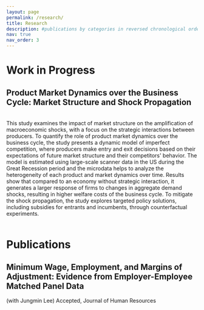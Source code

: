 ```yaml
---
layout: page
permalink: /research/
title: Research
description: #publications by categories in reversed chronological order. generated by jekyll-scholar.
nav: true
nav_order: 3
---
```


<!-- _pages/research.md -->
<div class="publications">

<h1>Work in Progress</h1>

<h2>Product Market Dynamics over the Business Cycle: Market Structure and Shock Propagation</h2>
<br>
This study examines the impact of market structure on the amplification of macroeconomic shocks, with a focus on the strategic interactions between producers. To quantify the role of product market dynamics over the business cycle, the study presents a dynamic model of imperfect competition, where producers make entry and exit decisions based on their expectations of future market structure and their competitors' behavior. The model is estimated using large-scale scanner data in the US during the Great Recession period and the microdata helps to analyze the heterogeneity of each product and market dynamics over time. Results show that compared to an economy without strategic interaction, it generates a larger response of firms to changes in aggregate demand shocks, resulting in higher welfare costs of the business cycle. To mitigate the shock propagation, the study explores targeted policy solutions, including subsidies for entrants and incumbents, through counterfactual experiments.
<br>
<br>
<h1>Publications</h1>

<h2>Minimum Wage, Employment, and Margins of Adjustment: Evidence from Employer-Employee Matched Panel Data</h2>
(with Jungmin Lee)
Accepted, Journal of Human Resources

</div>

